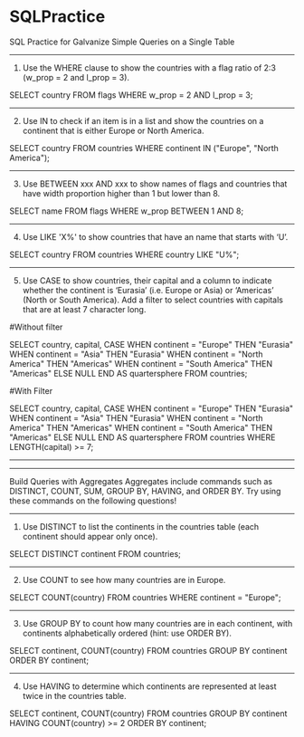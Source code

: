 # SQLPractice
SQL Practice for Galvanize
Simple Queries on a Single Table
*****************************
1. Use the WHERE clause to show the countries with a flag ratio of 2:3 (w_prop = 2 and l_prop = 3).

SELECT country FROM flags WHERE w_prop = 2 AND l_prop = 3;

*******************************
2. Use IN to check if an item is in a list and show the countries on a continent that is either Europe
or North America.

SELECT country FROM countries WHERE continent IN ("Europe", "North America");

**********************************
3. Use BETWEEN xxx AND xxx to show names of flags and countries that have width proportion
higher than 1 but lower than 8.


SELECT name FROM flags WHERE w_prop BETWEEN 1 AND 8;

***********************************
4. Use LIKE 'X%' to show countries that have an name that starts with ‘U’.

SELECT country FROM countries WHERE country LIKE "U%";

*************************************
5. Use CASE to show countries, their capital and a column to indicate whether the continent is
‘Eurasia’ (i.e. Europe or Asia) or ‘Americas’ (North or South America). Add a filter to select
countries with capitals that are at least 7 character long.

#Without filter

SELECT country, capital, 
  CASE WHEN continent = "Europe" THEN "Eurasia"
    WHEN continent = "Asia" THEN "Eurasia"
    WHEN continent = "North America" THEN "Americas"
    WHEN continent = "South America" THEN "Americas"
  ELSE NULL END AS quartersphere
  FROM countries;
  
#With Filter

SELECT country, capital, 
  CASE WHEN continent = "Europe" THEN "Eurasia"
    WHEN continent = "Asia" THEN "Eurasia"
    WHEN continent = "North America" THEN "Americas"
    WHEN continent = "South America" THEN "Americas"
  ELSE NULL END AS quartersphere
  FROM countries
  WHERE LENGTH(capital) >= 7;

***********
************
Build Queries with Aggregates
Aggregates include commands such as DISTINCT, COUNT, SUM, GROUP BY, HAVING, and ORDER
BY. Try using these commands on the following questions!
******************************
1. Use DISTINCT to list the continents in the countries table (each continent should appear only
once).

SELECT DISTINCT continent FROM countries;


***************************
2. Use COUNT to see how many countries are in Europe.

SELECT COUNT(country) FROM countries WHERE continent = "Europe";

*******************************
3. Use GROUP BY to count how many countries are in each continent, with continents
alphabetically ordered (hint: use ORDER BY).

SELECT continent, COUNT(country) FROM countries
  GROUP BY continent
  ORDER BY continent;

*********************************
4. Use HAVING to determine which continents are represented at least twice in the countries table.

SELECT continent, COUNT(country) FROM countries
  GROUP BY continent
  HAVING COUNT(country) >= 2
  ORDER BY continent;


